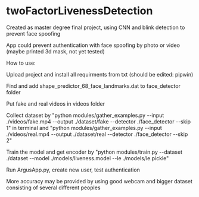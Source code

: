 # twoFactorLivenessDetection
Created as master degree final project, using CNN and blink detection to prevent face spoofing

App could prevent authentication with face spoofing by photo or video (maybe printed 3d mask, not yet tested)

How to use:

Upload project and install all requirments from txt (should be edited: pipwin)

Find and add shape_predictor_68_face_landmarks.dat to face_detector folder

Put fake and real videos in videos folder

Collect dataset by "python modules/gather_examples.py --input ./videos/fake.mp4 --output ./dataset/fake --detector ./face_detector --skip 1" in terminal and "python modules/gather_examples.py --input ./videos/real.mp4 --output ./dataset/real --detector ./face_detector --skip 2"

Train the model and get encoder by "python modules/train.py --dataset ./dataset --model ./models/liveness.model --le ./models/le.pickle"

Run ArgusApp.py, create new user, test authentication

More accuracy may be provided by using good webcam and bigger dataset consisting of several different peoples


